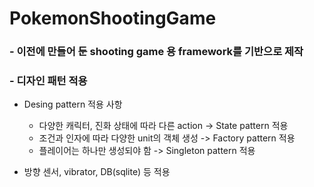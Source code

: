 # PokemonShootingGame
###  - 이전에 만들어 둔 shooting game 용 framework를 기반으로 제작
###  - 디자인 패턴 적용



* Desing pattern 적용 사항
  - 다양한 캐릭터, 진화 상태에 따라 다른 action -> State pattern 적용
  - 조건과 인자에 따라 다양한 unit의 객체 생성 -> Factory pattern 적용
  - 플레이어는 하나만 생성되야 함 -> Singleton pattern 적용
    
* 방향 센서, vibrator, DB(sqlite) 등 적용
